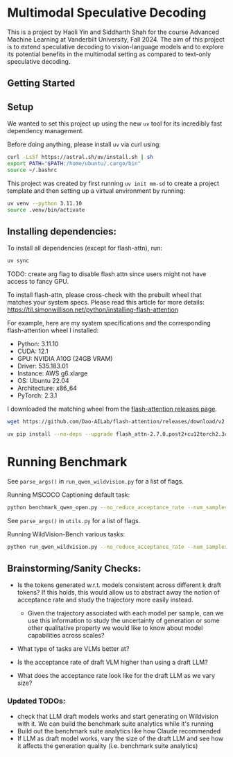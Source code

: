 # Multimodal Speculative Decoding

This is a project by Haoli Yin and Siddharth Shah for the course Advanced Machine Learning at Vanderbilt University, Fall 2024. The aim of this project is to extend speculative decoding to vision-language models and to explore its potential benefits in the multimodal setting as compared to text-only speculative decoding.

## Getting Started

## Setup

We wanted to set this project up using the new `uv` tool for its incredibly fast dependency management.

Before doing anything, please install `uv` via curl using: 
```bash 
curl -LsSf https://astral.sh/uv/install.sh | sh
export PATH="$PATH:/home/ubuntu/.cargo/bin"
source ~/.bashrc
```

This project was created by first running `uv init mm-sd` to create a project template and then setting up a virtual environment by running: 
```bash 
uv venv --python 3.11.10
source .venv/bin/activate
```

## Installing dependencies:

To install all dependencies (except for flash-attn), run:
```bash
uv sync
```

TODO: create arg flag to disable flash attn since users might not have access to fancy GPU. 

To install flash-attn, please cross-check with the prebuilt wheel that matches your system specs. Please read this article for more details: https://til.simonwillison.net/python/installing-flash-attention

For example, here are my system specifications and the corresponding flash-attention wheel I installed:
- Python: 3.11.10
- CUDA: 12.1
- GPU: NVIDIA A10G (24GB VRAM)
- Driver: 535.183.01
- Instance: AWS g6.xlarge
- OS: Ubuntu 22.04
- Architecture: x86_64
- PyTorch: 2.3.1

I downloaded the matching wheel from the [flash-attention releases page](https://github.com/Dao-AILab/flash-attention/releases).
```bash
wget https://github.com/Dao-AILab/flash-attention/releases/download/v2.7.0.post2/flash_attn-2.7.0.post2+cu12torch2.3cxx11abiFALSE-cp311-cp311-linux_x86_64.whl

uv pip install --no-deps --upgrade flash_attn-2.7.0.post2+cu12torch2.3cxx11abiFALSE-cp311-cp311-linux_x86_64.whl
```


# Running Benchmark

See `parse_args()` in `run_qwen_wildvision.py` for a list of flags.

Running MSCOCO Captioning default task:
```bash
python benchmark_qwen_open.py --no_reduce_acceptance_rate --num_samples 3 --num_draft_samples 15 --trajectory
```

See `parse_args()` in `utils.py` for a list of flags.

Running WildVision-Bench various tasks: 
```bash
python run_qwen_wildvision.py --no_reduce_acceptance_rate --num_samples 500 --num_draft_samples 10 --trajectory
```



## Brainstorming/Sanity Checks: 
- Is the tokens generated w.r.t. models consistent across different k draft tokens? If this holds, this would allow us to abstract away the notion of acceptance rate and study the trajectory more easily instead. 
    - Given the trajectory associated with each model per sample, can we use this information to study the uncertainty of generation or some other qualitative property we would like to know about model capabilities across scales? 

- What type of tasks are VLMs better at?
- Is the acceptance rate of draft VLM higher than using a draft LLM? 
- What does the acceptance rate look like for the draft LLM as we vary size?


### Updated TODOs: 
- check that LLM draft models works and start generating on Wildvision with it. We can build the benchmark suite analytics while it's running
- Build out the benchmark suite analytics like how Claude recommended
- If LLM as draft model works, vary the size of the draft LLM and see how it affects the generation quality (i.e. benchmark suite analytics)